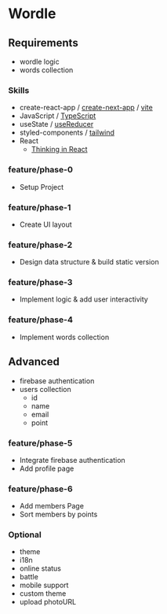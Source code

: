 # Wordle

## Requirements
- wordle logic
- words collection

### Skills
- create-react-app / [create-next-app](https://nextjs.org/docs/getting-started/installation#automatic-installation) / [vite](https://vitejs.dev/guide/#getting-started)
- JavaScript / [TypeScript](https://react-typescript-cheatsheet.netlify.app/)
- useState / [useReducer](https://beta.reactjs.org/reference/react/useReducer)
- styled-components / [tailwind](https://tailwindcss.com/docs/guides/create-react-app)
- React
    - [Thinking in React](https://beta.reactjs.org/learn/thinking-in-react#step-1-break-the-ui-into-a-component-hierarchy-step-1-break-the-ui-into-a-component-hierarchy)

### feature/phase-0
- Setup Project

### feature/phase-1
- Create UI layout

### feature/phase-2
- Design data structure & build static version

### feature/phase-3
- Implement logic & add user interactivity

### feature/phase-4
- Implement words collection

## Advanced
- firebase authentication
- users collection
    - id
    - name
    - email
    - point

### feature/phase-5
- Integrate firebase authentication
- Add profile page

### feature/phase-6
- Add members Page
- Sort members by points

### Optional
- theme
- i18n
- online status
- battle
- mobile support
- custom theme
- upload photoURL
